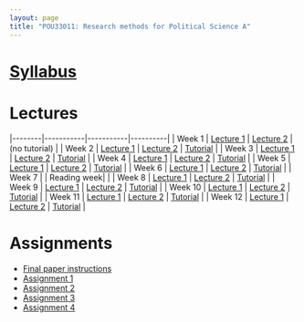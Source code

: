 ```yaml
---
layout: page
title: "POU33011: Research methods for Political Science A"
---
```



# [Syllabus](assets/files/teaching/POU33011/2020/POU33011_Syllabus_Chadefaux.pdf)


# Lectures 

|--------|-----------|-----------|----------|
| Week 1 | [Lecture 1](assets/files/teaching/POU33011/2020/Lectures/methods01.pdf)         | [Lecture 2](assets/files/teaching/POU33011/2020/Lectures/statistics01.pdf)        | (no tutorial)       |
| Week 2 | [Lecture 1](assets/files/teaching/POU33011/2020/Lectures/methods02.pdf)       | [Lecture 2](assets/files/teaching/POU33011/2020/Lectures/statistics02.pdf)       | [Tutorial](assets/files/teaching/POU33011/2020/Lectures/Tutorial1.zip)      |
| Week 3 | [Lecture 1](assets/files/teaching/POU33011/2020/Lectures/methods03.pdf)       | [Lecture 2](assets/files/teaching/POU33011/2020/Lectures/statistics02.pdf)      | [Tutorial](assets/files/teaching/POU33011/2020/Lectures/Tutorial2.R)      |
| Week 4 | [Lecture 1](assets/files/teaching/POU33011/2020/Lectures/methods04.pdf)       |  [Lecture 2](assets/files/teaching/POU33011/2020/Lectures/statistics04.pdf)      | [Tutorial](assets/files/teaching/POU33011/2020/Lectures/Tutorial3.zip)      |
| Week 5 | [Lecture 1](assets/files/teaching/POU33011/2020/Lectures/methods05.pdf)      | [Lecture 2](assets/files/teaching/POU33011/2020/Lectures/statistics05.pdf)      | [Tutorial](assets/files/teaching/POU33011/2020/Lectures/Tutorial4.pdf)      |
| Week 6 | [Lecture 1](assets/files/teaching/POU33011/2020/Lectures/methods06.pdf)      | [Lecture 2](assets/files/teaching/POU33011/2020/Lectures/statistics06.pdf)       | [Tutorial](assets/files/teaching/POU33011/2020/Lectures/Tutorial5.pdf)      |
| Week 7 |       |       Reading week|       |
| Week 8 | [Lecture 1](assets/files/teaching/POU33011/2020/Lectures/statistics08.pdf)       | [Lecture 2](assets/files/teaching/POU33011/2020/Lectures/statistics08b.pdf)      | [Tutorial](assets/files/teaching/POU33011/2020/Lectures/Tutorial7.pdf)      |
| Week 9 | [Lecture 1](assets/files/teaching/POU33011/2020/Lectures/statistics09.pdf)       | [Lecture 2](assets/files/teaching/POU33011/2020/Lectures/statistics09.pdf)       | [Tutorial](assets/files/teaching/POU33011/2020/Lectures/Tutorial8.pdf)      |
| Week 10 |  [Lecture 1](assets/files/teaching/POU33011/2020/Lectures/statistics10.pdf)      | [Lecture 2](assets/files/teaching/POU33011/2020/Lectures/statistics10b.pdf)       | [Tutorial](assets/files/teaching/POU33011/2020/Lectures/Tutorial9.pdf)      |
| Week 11 | [Lecture 1](assets/files/teaching/POU33011/2020/Lectures/methods11.pdf)      | [Lecture 2](assets/files/teaching/POU33011/2020/Lectures/statistics11.pdf)      | [Tutorial](assets/files/teaching/POU33011/2020/Lectures/Tutorial10.pdf)      |
| Week 12 | [Lecture 1](assets/files/teaching/POU33011/2020/Lectures/methods12.pdf)      | [Lecture 2](assets/files/teaching/POU33011/2020/Lectures/statistics12.pdf)       | [Tutorial](assets/files/teaching/POU33011/2020/Lectures/Tutorial11.pdf)      |

     
     
# Assignments 

* [Final paper instructions](assets/files/teaching/POU33011/2020/Assignments/finalPaperGradingRubric.pdf)
* [Assignment 1](assets/files/teaching/POU33011/2020/Assignments/assignment1.pdf)
* [Assignment 2](assets/files/teaching/POU33011/2020/Assignments/assignment2.pdf) 
* [Assignment 3](assets/files/teaching/POU33011/2020/Assignments/assignment3.pdf) 
* [Assignment 4](assets/files/teaching/POU33011/2020/Assignments/assignment4.pdf)